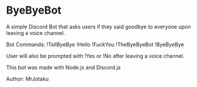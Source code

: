 # ByeByeBot
A simple Discord Bot that asks users if they said goodbye to everyone upon leaving a voice channel. 

Bot Commands: 
!TellByeBye
!Hello
!FuckYou
!TheByeByeBot
!ByeByeBye

User will also be prompted with !Yes or !No after leaving a voice channel. 


This bot was made with Node.js and Discord.js 

Author: MrJotaku